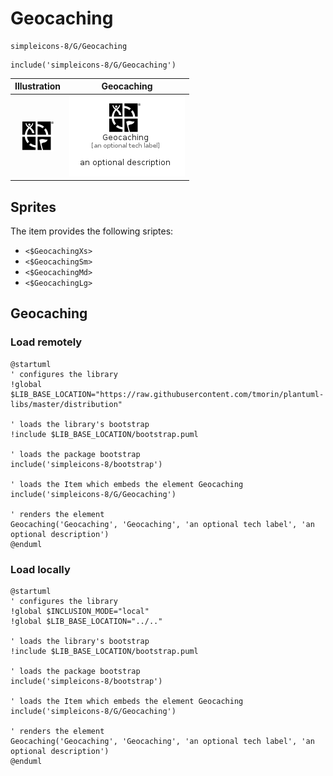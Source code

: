 # Geocaching


```text
simpleicons-8/G/Geocaching
```

```text
include('simpleicons-8/G/Geocaching')
```



| Illustration | Geocaching |
| :---: | :---: |
| ![illustration for Illustration](../../simpleicons-8/G/Geocaching.png) | ![illustration for Geocaching](../../simpleicons-8/G/Geocaching.Local.png) |



## Sprites
The item provides the following sriptes:

- `<$GeocachingXs>`
- `<$GeocachingSm>`
- `<$GeocachingMd>`
- `<$GeocachingLg>`





## Geocaching

### Load remotely
```plantuml
@startuml
' configures the library
!global $LIB_BASE_LOCATION="https://raw.githubusercontent.com/tmorin/plantuml-libs/master/distribution"

' loads the library's bootstrap
!include $LIB_BASE_LOCATION/bootstrap.puml

' loads the package bootstrap
include('simpleicons-8/bootstrap')

' loads the Item which embeds the element Geocaching
include('simpleicons-8/G/Geocaching')

' renders the element
Geocaching('Geocaching', 'Geocaching', 'an optional tech label', 'an optional description')
@enduml
```

### Load locally
```plantuml
@startuml
' configures the library
!global $INCLUSION_MODE="local"
!global $LIB_BASE_LOCATION="../.."

' loads the library's bootstrap
!include $LIB_BASE_LOCATION/bootstrap.puml

' loads the package bootstrap
include('simpleicons-8/bootstrap')

' loads the Item which embeds the element Geocaching
include('simpleicons-8/G/Geocaching')

' renders the element
Geocaching('Geocaching', 'Geocaching', 'an optional tech label', 'an optional description')
@enduml
```

